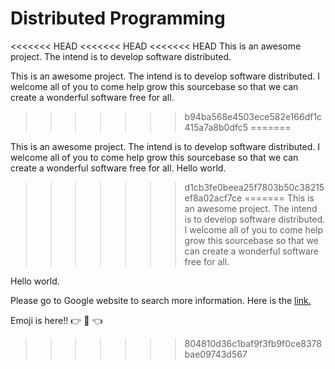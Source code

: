 Distributed Programming
=======================

<<<<<<< HEAD
<<<<<<< HEAD
<<<<<<< HEAD
This is an awesome project. The intend is to develop software distributed.

This is an awesome project. The intend is to develop software distributed. I welcome all of you to come help grow this sourcebase so that we can create a wonderful software free for all.


>>>>>>> b94ba568e4503ece582e166df1c415a7a8b0dfc5
=======

This is an awesome project. The intend is to develop software distributed.
I welcome all of you to come help grow this sourcebase so that we can create a wonderful software free for all.
Hello world.
>>>>>>> d1cb3fe0beea25f7803b50c38215ef8a02acf7ce
=======
This is an awesome project. The intend is to develop software distributed.
I welcome all of you to come help grow this sourcebase so that we can create a wonderful software free for all.

Hello world.

Please go to Google website to search more information. Here is the [link.](http://google.com)

Emoji is here!! :point_right: :raised_hands: :point_left:

>>>>>>> 804810d36c1baf9f3fb9f0ce8378bae09743d567
